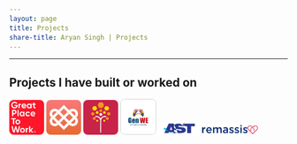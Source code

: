 ```yaml
---
layout: page
title: Projects
share-title: Aryan Singh | Projects
---
```


---

## Projects I have built or worked on

<div style="flex-direction:row; margin-bottom: 100px;">
<a href="https://apps.apple.com/in/app/for-all-community/id1658745332" target="_blank" style="text-decoration: none;">
<img src="/assets/img/gptw_app_icon.webp" alt="FOR ALL COMMUNITY application icon" style="border-radius: 12.5%; width: 12.5%" />
</a>

<a href="https://apps.apple.com/in/app/travokarma/id1596474556" target="_blank" style="text-decoration: none;">
<img src="/assets/img/travokarma_app_icon.webp" alt="Travokarma application icon" style="border-radius: 12.5%; width: 12.5%"/>
</a>

<a href="https://apps.apple.com/in/app/fikaa-investment-app-for-women/id1641668238" target="_blank" style="text-decoration: none;">
<img src="/assets/img/fikaa_app_icon.webp" alt="GenWE application icon" style="border-radius: 12.5%; width: 12.5%;"/>
</a>

<a href="https://apps.apple.com/in/app/genwe/id1537440686" target="_blank" style="text-decoration: none;">
<img src="/assets/img/genwe_app_icon.webp" alt="GenWE application icon" style="border-radius: 12.5%; width: 12.5%; border: 0.5px solid #d3d3d3"/>
</a>

<a href="https://www.asttaas.com/" target="_blank" style="text-decoration: none;">
<img src="/assets/img/ast_logo.png" alt="Travokarma application icon" style="width: 15%"/>
</a>

<a href="https://www.remassis.com/" target="_blank" style="text-decoration: none;">
<img src="/assets/img/remassis_logo.png" alt="Travokarma application icon" style="width: 20%"/>
</a>
</div>
